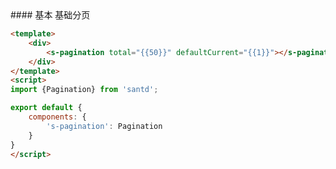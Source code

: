 <text lang="cn">
#### 基本
基础分页
</text>

```html
<template>
    <div>
        <s-pagination total="{{50}}" defaultCurrent="{{1}}"></s-pagination>
    </div>
</template>
<script>
import {Pagination} from 'santd';

export default {
    components: {
        's-pagination': Pagination
    }
}
</script>
```
